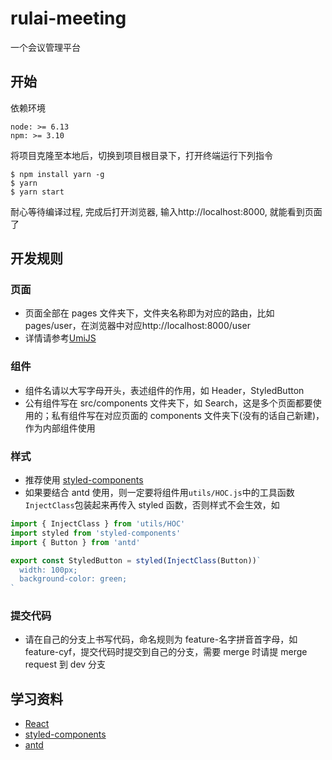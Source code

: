 # rulai-meeting

一个会议管理平台

## 开始

依赖环境

```
node: >= 6.13
npm: >= 3.10
```

将项目克隆至本地后，切换到项目根目录下，打开终端运行下列指令

```shell
$ npm install yarn -g
$ yarn
$ yarn start
```

耐心等待编译过程, 完成后打开浏览器, 输入http://localhost:8000, 就能看到页面了

## 开发规则

### 页面

- 页面全部在 pages 文件夹下，文件夹名称即为对应的路由，比如 pages/user，在浏览器中对应http://localhost:8000/user
- 详情请参考[UmiJS](https://umijs.org/guide/app-structure.html#%E5%A4%8D%E6%9D%82%E5%BA%94%E7%94%A8)

### 组件

- 组件名请以大写字母开头，表述组件的作用，如 Header，StyledButton
- 公有组件写在 src/components 文件夹下，如 Search，这是多个页面都要使用的；私有组件写在对应页面的 components 文件夹下(没有的话自己新建)，作为内部组件使用

### 样式

- 推荐使用 [styled-components](https://www.styled-components.com/docs/basics#getting-started)
- 如果要结合 antd 使用，则一定要将组件用`utils/HOC.js`中的工具函数`InjectClass`包装起来再传入 styled 函数，否则样式不会生效，如

```javascript
import { InjectClass } from 'utils/HOC'
import styled from 'styled-components'
import { Button } from 'antd'

export const StyledButton = styled(InjectClass(Button))`
  width: 100px;
  background-color: green;
`
```

### 提交代码

- 请在自己的分支上书写代码，命名规则为 feature-名字拼音首字母，如 feature-cyf，提交代码时提交到自己的分支，需要 merge 时请提 merge request 到 dev 分支

## 学习资料

- [React](https://reactjs.org/docs/hello-world.html)
- [styled-components](https://www.styled-components.com/docs/basics#getting-started)
- [antd](https://ant.design/components/button-cn/)
